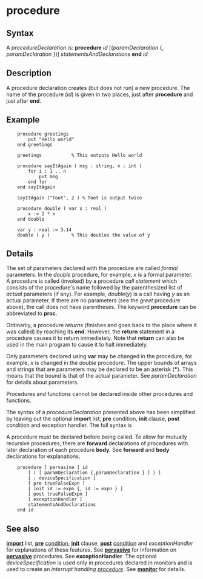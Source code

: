 
# procedure

## Syntax
A _procedureDeclaration_ is:   **procedure** _id_ [(_paramDeclaration_ {, _paramDeclaration_ })]     _statementsAndDeclarations_   **end** _id_

## Description
A procedure declaration creates (but does not run) a new procedure. The name of the procedure (_id_) is given in two places, just after **procedure** and just after **end**.


## Example


        procedure greetings
            put "Hello world"
        end greetings
        
        greetings           % This outputs Hello world
        
        procedure sayItAgain ( msg : string, n : int )
            for i : 1 .. n
                put msg
            end for
        end sayItAgain
        
        sayItAgain ("Toot", 2 ) % Toot is output twice
        
        procedure double ( var x : real )
            x := 2 * x
        end double
        
        var y : real := 3.14
        double ( y )        % This doubles the value of y
## Details
The set of parameters declared with the procedure are called _formal_ parameters. In the _double_ procedure, for example, _x_ is a formal parameter. A procedure is called (invoked) by a procedure _call statement_ which consists of the procedure's name followed by the parenthesized list of _actual_ parameters (if any). For example, _double_(_y_) is a call having _y_ as an actual parameter. If there are no parameters (see the _greet_ procedure above), the call does not have parentheses. The keyword **procedure** can be abbreviated to **proc**.

Ordinarily, a procedure _returns_ (finishes and goes back to the place where it was called) by reaching its **end**. However, the **return** statement in a procedure causes it to return immediately. Note that **return** can also be used in the main program to cause it to halt immediately.

Only parameters declared using **var** may be changed in the procedure, for example, _x_ is changed in the _double_ procedure. The upper bounds of arrays and strings that are parameters may be declared to be an asterisk (__*__). This means that the bound is that of the actual parameter. See _paramDeclaration_ for details about parameters.

Procedures and functions cannot be declared inside other procedures and functions.

The syntax of a _procedureDeclaration_ presented above has been simplified by leaving out the optional **import** list, **pre** condition, **init** clause, **post** condition and exception handler. The full syntax is

A procedure must be declared before being called. To allow for mutually recursive procedures, there are **forward** declarations of procedures with later declaration of each procedure **body**. See **forward** and **body** declarations for explanations.

        procedure [ pervasive ] id
            [ ( [ paramDeclaration {,paramDeclaration } ] ) ]
            [ : deviceSpecification ]
            [ pre trueFalseExpn ]
            [ init id := expn {, id := expn } ]
            [ post trueFalseExpn ]
            [ exceptionHandler ]
            statementsAndDeclarations
        end id
## See also
**[import](import.html)** list, **[pre](pre.html)** [condition](condition.html), **[init](init.html)** clause, **[post](post.html)** [condition](condition.html) and _exceptionHandler_ for explanations of these features. See **[pervasive](pervasive.html)** for information on **[pervasive](pervasive.html)** procedures. See **exceptionHandler**. The optional _deviceSpecification_ is used only in procedures declared in monitors and is used to create an _interrupt handling [procedure]()_. See **[monitor](monitor.html)** for details.

